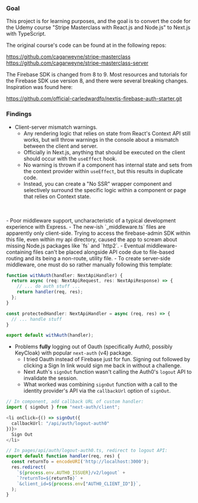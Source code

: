 ### Goal 

This project is for learning purposes, and the goal is to convert the code for the Udemy course
"Stripe Masterclass with React.js and Node.js" to Next.js with TypeScript.

The original course's code can be found at in the following repos:

https://github.com/cagarweyne/stripe-masterclass
<br/>
https://github.com/cagarweyne/stripe-masterclass-server

The Firebase SDK is changed from 8 to 9. Most resources and tutorials for 
the Firebase SDK use version 8, and there were several breaking changes. 
Inspiration was found here:

https://github.com/official-carledwardfp/nextjs-firebase-auth-starter.git

### Findings 
- Client-server mismatch warnings. 
  - Any rendering logic that relies on state from React's Context API still works,
  but will throw warnings in the console about a mismatch between the client and 
  server. 
  - Officially in Next.js, anything that should be executed on the client
  should occur with the `useEffect` hook.
  - No warning is thrown if a component has internal state and sets from the
  context provider within `useEffect`, but this results in duplicate code.
  - Instead, you can create a "No SSR" wrapper component and selectively surround 
  the specific logic within a component or page that relies on Context state.
<br/>
<br/>
- Poor middleware support, uncharacteristic of a typical development experience with
  Express.
  - The new-ish `_middleware.ts` files are apparently only client-side. Trying
  to access the firebase-admin SDK within this file, even within my api directory,
  caused the app to scream about missing Node.js packages like `fs` and `http2`.
  - Eventual middleware-containing files can't be placed alongside API code due
  to file-based routing and its being a non-route, utility file.
  - To create server-side middleware, one must do so rather manually following 
  this template:

```typescript jsx
function withAuth(handler: NextApiHandler) {
  return async (req: NextApiRequest, res: NextApiResponse) => {
    // ... do auth stuff ...
    return handler(req, res);
  };
}

const protectedHandler: NextApiHandler = async (req, res) => {
  // ... handle stuff
}

export default withAuth(handler); 
```
  
  
- Problems **fully** logging out of Oauth (specifically Auth0, possibly KeyCloak)
with popular `next-auth` (v4) package. 
  - I tried Oauth instead of Firebase just for fun. Signing out followed by 
  clicking a Sign In link would sign me back in without a challenge. 
  - Next Auth's `signOut` function wasn't calling the Auth0's `logout` API to 
  invalidate the session.
  - What worked was combining `signOut` function with a call to the 
  identity provider's API via the `callbackUrl` option of `signOut`.

```typescript jsx
// In component, add callback URL of custom handler:
import { signOut } from "next-auth/client";

<li onClick={() => signOut({ 
  callbackUrl: "/api/auth/logout-auth0"
})}>
  Sign Out
</li>
```

```typescript
// In pages/api/auth/logout-auth0.ts, redirect to logout API:
export default function handler(req, res) {
  const returnTo = encodeURI('http://localhost:3000');
  res.redirect(
    `${process.env.AUTH0_ISSUER}/v2/logout` +
    `?returnTo=${returnTo}` + 
    `&client_id=${process.env["AUTH0_CLIENT_ID"]}`,
  );
}
```
